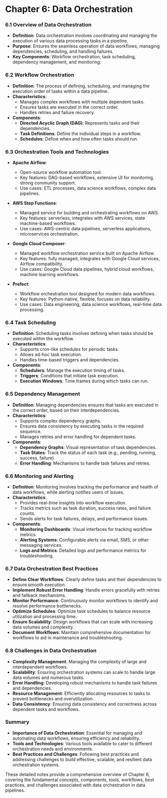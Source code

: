 # Chapter 6: Data Orchestration

### 6.1 Overview of Data Orchestration
- **Definition**: Data orchestration involves coordinating and managing the execution of various data processing tasks in a pipeline.
- **Purpose**: Ensures the seamless operation of data workflows, managing dependencies, scheduling, and handling failures.
- **Key Components**: Workflow orchestration, task scheduling, dependency management, and monitoring.

### 6.2 Workflow Orchestration
- **Definition**: The process of defining, scheduling, and managing the execution order of tasks within a data pipeline.
- **Characteristics**:
  - Manages complex workflows with multiple dependent tasks.
  - Ensures tasks are executed in the correct order.
  - Handles retries and failure recovery.
- **Components**:
  - **Directed Acyclic Graph (DAG)**: Represents tasks and their dependencies.
  - **Task Definitions**: Define the individual steps in a workflow.
  - **Schedules**: Define when and how often tasks should run.

### 6.3 Orchestration Tools and Technologies
- **Apache Airflow**:
  - Open-source workflow automation tool.
  - Key features: DAG-based workflows, extensive UI for monitoring, strong community support.
  - Use cases: ETL processes, data science workflows, complex data pipelines.

- **AWS Step Functions**:
  - Managed service for building and orchestrating workflows on AWS.
  - Key features: serverless, integrates with AWS services, state machine-based workflows.
  - Use cases: AWS-centric data pipelines, serverless applications, microservices orchestration.

- **Google Cloud Composer**:
  - Managed workflow orchestration service built on Apache Airflow.
  - Key features: fully managed, integrates with Google Cloud services, Airflow compatibility.
  - Use cases: Google Cloud data pipelines, hybrid cloud workflows, machine learning workflows.

- **Prefect**:
  - Workflow orchestration tool designed for modern data workflows.
  - Key features: Python-native, flexible, focuses on data reliability.
  - Use cases: Data engineering, data science workflows, real-time data processing.

### 6.4 Task Scheduling
- **Definition**: Scheduling tasks involves defining when tasks should be executed within the workflow.
- **Characteristics**:
  - Supports cron-like schedules for periodic tasks.
  - Allows ad-hoc task execution.
  - Handles time-based triggers and dependencies.
- **Components**:
  - **Schedulers**: Manage the execution timing of tasks.
  - **Triggers**: Conditions that initiate task execution.
  - **Execution Windows**: Time frames during which tasks can run.

### 6.5 Dependency Management
- **Definition**: Managing dependencies ensures that tasks are executed in the correct order, based on their interdependencies.
- **Characteristics**:
  - Supports complex dependency graphs.
  - Ensures data consistency by executing tasks in the required sequence.
  - Manages retries and error handling for dependent tasks.
- **Components**:
  - **Dependency Graphs**: Visual representation of task dependencies.
  - **Task States**: Track the status of each task (e.g., pending, running, success, failure).
  - **Error Handling**: Mechanisms to handle task failures and retries.

### 6.6 Monitoring and Alerting
- **Definition**: Monitoring involves tracking the performance and health of data workflows, while alerting notifies users of issues.
- **Characteristics**:
  - Provides real-time insights into workflow execution.
  - Tracks metrics such as task duration, success rates, and failure counts.
  - Sends alerts for task failures, delays, and performance issues.
- **Components**:
  - **Monitoring Dashboards**: Visual interfaces for tracking workflow metrics.
  - **Alerting Systems**: Configurable alerts via email, SMS, or other messaging services.
  - **Logs and Metrics**: Detailed logs and performance metrics for troubleshooting.

### 6.7 Data Orchestration Best Practices
- **Define Clear Workflows**: Clearly define tasks and their dependencies to ensure smooth execution.
- **Implement Robust Error Handling**: Handle errors gracefully with retries and fallback mechanisms.
- **Monitor Performance**: Continuously monitor workflows to identify and resolve performance bottlenecks.
- **Optimize Schedules**: Optimize task schedules to balance resource utilization and processing time.
- **Ensure Scalability**: Design workflows that can scale with increasing data volumes and complexity.
- **Document Workflows**: Maintain comprehensive documentation for workflows to aid in maintenance and troubleshooting.

### 6.8 Challenges in Data Orchestration
- **Complexity Management**: Managing the complexity of large and interdependent workflows.
- **Scalability**: Ensuring orchestration systems can scale to handle large data volumes and numerous tasks.
- **Error Handling**: Developing robust mechanisms to handle task failures and dependencies.
- **Resource Management**: Efficiently allocating resources to tasks to prevent bottlenecks and overutilization.
- **Data Consistency**: Ensuring data consistency and correctness across dependent tasks and workflows.

### Summary
- **Importance of Data Orchestration**: Essential for managing and automating data workflows, ensuring efficiency and reliability.
- **Tools and Technologies**: Various tools available to cater to different orchestration needs and environments.
- **Best Practices and Challenges**: Following best practices and addressing challenges to build effective, scalable, and resilient data orchestration systems.

These detailed notes provide a comprehensive overview of Chapter 6, covering the fundamental concepts, components, tools, workflows, best practices, and challenges associated with data orchestration in data pipelines.
